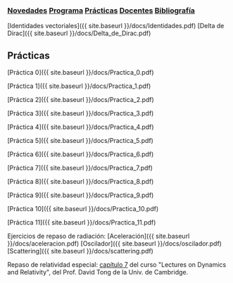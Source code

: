 ### [Novedades](./) [Programa](programa)  [Prácticas](practicas)  [Docentes](docentes)  [Bibliografía](bibliografia)

[Identidades vectoriales]({{ site.baseurl }}/docs/Identidades.pdf)
[Delta de Dirac]({{ site.baseurl }}/docs/Delta_de_Dirac.pdf)

## Prácticas

[Práctica 0]({{ site.baseurl }}/docs/Practica_0.pdf)

[Práctica 1]({{ site.baseurl }}/docs/Practica_1.pdf)

[Práctica 2]({{ site.baseurl }}/docs/Practica_2.pdf)

[Práctica 3]({{ site.baseurl }}/docs/Practica_3.pdf)

[Práctica 4]({{ site.baseurl }}/docs/Practica_4.pdf)

[Práctica 5]({{ site.baseurl }}/docs/Practica_5.pdf)

[Práctica 6]({{ site.baseurl }}/docs/Practica_6.pdf)

[Práctica 7]({{ site.baseurl }}/docs/Practica_7.pdf)

[Práctica 8]({{ site.baseurl }}/docs/Practica_8.pdf)

[Práctica 9]({{ site.baseurl }}/docs/Practica_9.pdf)

[Práctica 10]({{ site.baseurl }}/docs/Practica_10.pdf)

[Práctica 11]({{ site.baseurl }}/docs/Practica_11.pdf)

Ejercicios de repaso de radiación:
[Aceleración]({{ site.baseurl }}/docs/aceleracion.pdf)
[Oscilador]({{ site.baseurl }}/docs/oscilador.pdf)
[Scattering]({{ site.baseurl }}/docs/scattering.pdf)

Repaso de relatividad especial:
[capítulo 7](http://www.damtp.cam.ac.uk/user/tong/relativity/seven.pdf) del curso "Lectures on Dynamics and Relativity", del Prof. David Tong de la Univ. de Cambridge.
